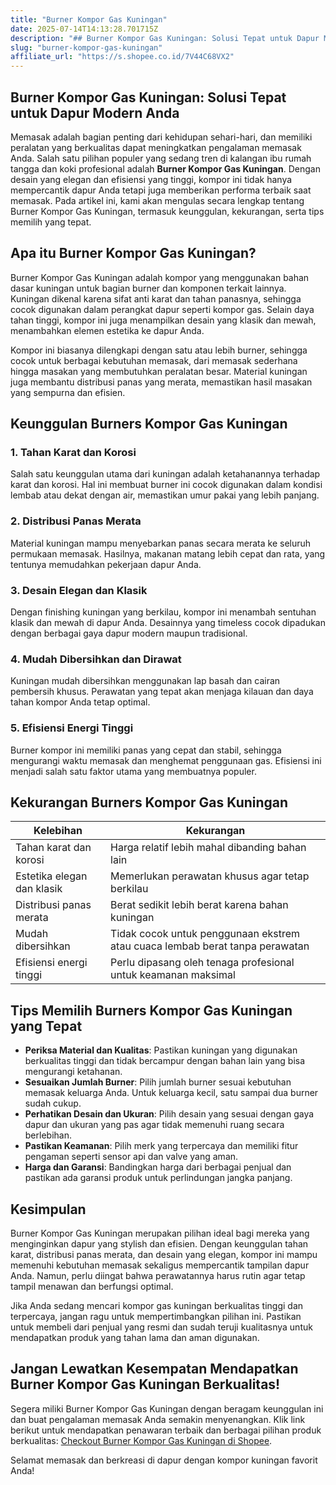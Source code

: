 ```yaml
---
title: "Burner Kompor Gas Kuningan"
date: 2025-07-14T14:13:28.701715Z
description: "## Burner Kompor Gas Kuningan: Solusi Tepat untuk Dapur Modern Anda..."
slug: "burner-kompor-gas-kuningan"
affiliate_url: "https://s.shopee.co.id/7V44C68VX2"
---
```

## Burner Kompor Gas Kuningan: Solusi Tepat untuk Dapur Modern Anda

Memasak adalah bagian penting dari kehidupan sehari-hari, dan memiliki peralatan yang berkualitas dapat meningkatkan pengalaman memasak Anda. Salah satu pilihan populer yang sedang tren di kalangan ibu rumah tangga dan koki profesional adalah **Burner Kompor Gas Kuningan**. Dengan desain yang elegan dan efisiensi yang tinggi, kompor ini tidak hanya mempercantik dapur Anda tetapi juga memberikan performa terbaik saat memasak. Pada artikel ini, kami akan mengulas secara lengkap tentang Burner Kompor Gas Kuningan, termasuk keunggulan, kekurangan, serta tips memilih yang tepat.

## Apa itu Burner Kompor Gas Kuningan?

Burner Kompor Gas Kuningan adalah kompor yang menggunakan bahan dasar kuningan untuk bagian burner dan komponen terkait lainnya. Kuningan dikenal karena sifat anti karat dan tahan panasnya, sehingga cocok digunakan dalam perangkat dapur seperti kompor gas. Selain daya tahan tinggi, kompor ini juga menampilkan desain yang klasik dan mewah, menambahkan elemen estetika ke dapur Anda.

Kompor ini biasanya dilengkapi dengan satu atau lebih burner, sehingga cocok untuk berbagai kebutuhan memasak, dari memasak sederhana hingga masakan yang membutuhkan peralatan besar. Material kuningan juga membantu distribusi panas yang merata, memastikan hasil masakan yang sempurna dan efisien.

## Keunggulan Burners Kompor Gas Kuningan

### 1. Tahan Karat dan Korosi

Salah satu keunggulan utama dari kuningan adalah ketahanannya terhadap karat dan korosi. Hal ini membuat burner ini cocok digunakan dalam kondisi lembab atau dekat dengan air, memastikan umur pakai yang lebih panjang.

### 2. Distribusi Panas Merata

Material kuningan mampu menyebarkan panas secara merata ke seluruh permukaan memasak. Hasilnya, makanan matang lebih cepat dan rata, yang tentunya memudahkan pekerjaan dapur Anda.

### 3. Desain Elegan dan Klasik

Dengan finishing kuningan yang berkilau, kompor ini menambah sentuhan klasik dan mewah di dapur Anda. Desainnya yang timeless cocok dipadukan dengan berbagai gaya dapur modern maupun tradisional.

### 4. Mudah Dibersihkan dan Dirawat

Kuningan mudah dibersihkan menggunakan lap basah dan cairan pembersih khusus. Perawatan yang tepat akan menjaga kilauan dan daya tahan kompor Anda tetap optimal.

### 5. Efisiensi Energi Tinggi

Burner kompor ini memiliki panas yang cepat dan stabil, sehingga mengurangi waktu memasak dan menghemat penggunaan gas. Efisiensi ini menjadi salah satu faktor utama yang membuatnya populer.

## Kekurangan Burners Kompor Gas Kuningan

| Kelebihan                               | Kekurangan                             |
|-----------------------------------------|----------------------------------------|
| Tahan karat dan korosi                | Harga relatif lebih mahal dibanding bahan lain |
| Estetika elegan dan klasik            | Memerlukan perawatan khusus agar tetap berkilau |
| Distribusi panas merata                | Berat sedikit lebih berat karena bahan kuningan |
| Mudah dibersihkan                     | Tidak cocok untuk penggunaan ekstrem atau cuaca lembab berat tanpa perawatan |
| Efisiensi energi tinggi               | Perlu dipasang oleh tenaga profesional untuk keamanan maksimal |

## Tips Memilih Burners Kompor Gas Kuningan yang Tepat

- **Periksa Material dan Kualitas**: Pastikan kuningan yang digunakan berkualitas tinggi dan tidak bercampur dengan bahan lain yang bisa mengurangi ketahanan.
- **Sesuaikan Jumlah Burner**: Pilih jumlah burner sesuai kebutuhan memasak keluarga Anda. Untuk keluarga kecil, satu sampai dua burner sudah cukup.
- **Perhatikan Desain dan Ukuran**: Pilih desain yang sesuai dengan gaya dapur dan ukuran yang pas agar tidak memenuhi ruang secara berlebihan.
- **Pastikan Keamanan**: Pilih merk yang terpercaya dan memiliki fitur pengaman seperti sensor api dan valve yang aman.
- **Harga dan Garansi**: Bandingkan harga dari berbagai penjual dan pastikan ada garansi produk untuk perlindungan jangka panjang.

## Kesimpulan

Burner Kompor Gas Kuningan merupakan pilihan ideal bagi mereka yang menginginkan dapur yang stylish dan efisien. Dengan keunggulan tahan karat, distribusi panas merata, dan desain yang elegan, kompor ini mampu memenuhi kebutuhan memasak sekaligus mempercantik tampilan dapur Anda. Namun, perlu diingat bahwa perawatannya harus rutin agar tetap tampil menawan dan berfungsi optimal.

Jika Anda sedang mencari kompor gas kuningan berkualitas tinggi dan terpercaya, jangan ragu untuk mempertimbangkan pilihan ini. Pastikan untuk membeli dari penjual yang resmi dan sudah teruji kualitasnya untuk mendapatkan produk yang tahan lama dan aman digunakan.

## Jangan Lewatkan Kesempatan Mendapatkan Burner Kompor Gas Kuningan Berkualitas!

Segera miliki Burner Kompor Gas Kuningan dengan beragam keunggulan ini dan buat pengalaman memasak Anda semakin menyenangkan. Klik link berikut untuk mendapatkan penawaran terbaik dan berbagai pilihan produk berkualitas: [Checkout Burner Kompor Gas Kuningan di Shopee](https://s.shopee.co.id/7V44C68VX2).

Selamat memasak dan berkreasi di dapur dengan kompor kuningan favorit Anda!
